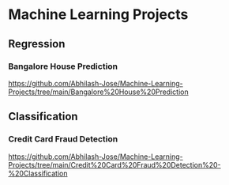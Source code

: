 # Machine Learning Projects

## Regression
### Bangalore House Prediction
https://github.com/Abhilash-Jose/Machine-Learning-Projects/tree/main/Bangalore%20House%20Prediction


## Classification
### Credit Card Fraud Detection
https://github.com/Abhilash-Jose/Machine-Learning-Projects/tree/main/Credit%20Card%20Fraud%20Detection%20-%20Classification
